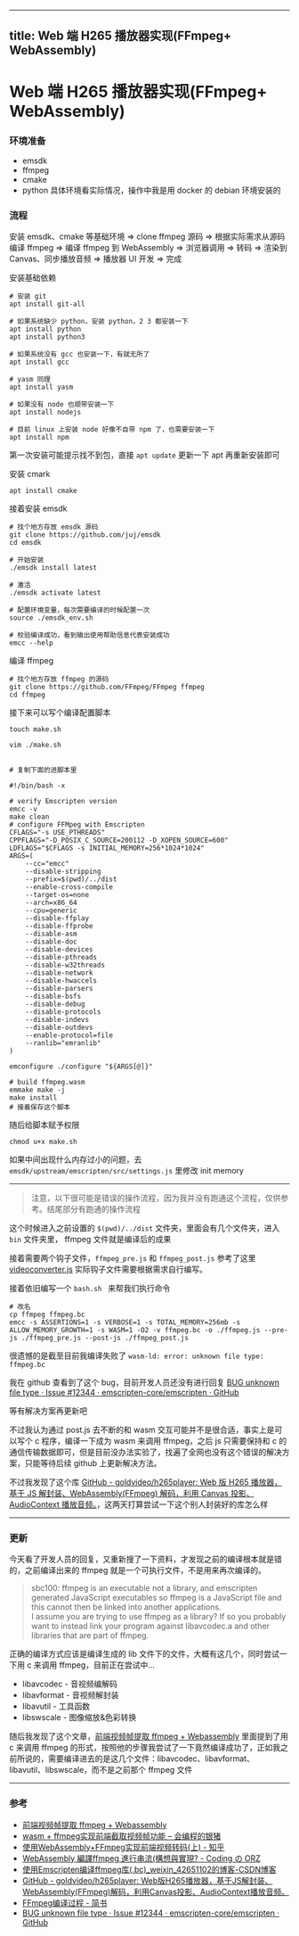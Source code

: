 
---
title: Web 端 H265 播放器实现(FFmpeg+ WebAssembly)
---

# Web 端 H265 播放器实现(FFmpeg+ WebAssembly)
### 环境准备
* emsdk
* ffmpeg
* cmake
* python
具体环境看实际情况，操作中我是用 docker 的 debian 环境安装的


### 流程
安装 emsdk、cmake 等基础环境 => clone ffmpeg 源码 => 根据实际需求从源码编译 ffmpeg => 编译 ffmpeg 到 WebAssembly => 浏览器调用 => 转码 => 渲染到 Canvas、同步播放音频 => 播放器 UI 开发 => 完成

安装基础依赖
```shell
# 安装 git
apt install git-all

# 如果系统缺少 python，安装 python，2 3 都安装一下
apt install python
apt install python3

# 如果系统没有 gcc 也安装一下，有就无所了
apt install gcc

# yasm 同理
apt install yasm

# 如果没有 node 也顺带安装一下
apt install nodejs

# 目前 linux 上安装 node 好像不自带 npm 了，也需要安装一下
apt install npm
```

第一次安装可能提示找不到包，直接 `apt update` 更新一下 apt 再重新安装即可

安装 cmark
``` shell
apt install cmake
```

接着安装 emsdk
``` shell
# 找个地方存放 emsdk 源码
git clone https://github.com/juj/emsdk 
cd emsdk 

# 开始安装
./emsdk install latest

# 激活
./emsdk activate latest
	
# 配置环境变量，每次需要编译的时候配置一次
source ./emsdk_env.sh
	
# 校验编译成功，看到输出使用帮助信息代表安装成功
emcc --help
```

编译 ffmpeg
```
# 找个地方存放 ffmpeg 的源码
git clone https://github.com/FFmpeg/FFmpeg ffmpeg
cd ffmpeg
```

接下来可以写个编译配置脚本

```
touch make.sh

vim ./make.sh


# 复制下面的进脚本里

#!/bin/bash -x

# verify Emscripten version
emcc -v
make clean
# configure FFMpeg with Emscripten
CFLAGS="-s USE_PTHREADS"
CPPFLAGS="-D_POSIX_C_SOURCE=200112 -D_XOPEN_SOURCE=600"
LDFLAGS="$CFLAGS -s INITIAL_MEMORY=256*1024*1024"
ARGS=(
    --cc="emcc"
    --disable-stripping
    --prefix=$(pwd)/../dist
    --enable-cross-compile
    --target-os=none
    --arch=x86_64
    --cpu=generic
    --disable-ffplay
    --disable-ffprobe
    --disable-asm
    --disable-doc
    --disable-devices
    --disable-pthreads
    --disable-w32threads
    --disable-network
    --disable-hwaccels
    --disable-parsers
    --disable-bsfs
    --disable-debug
    --disable-protocols
    --disable-indevs
    --disable-outdevs
    --enable-protocol=file
    --ranlib="emranlib"
)

emconfigure ./configure "${ARGS[@]}"

# build ffmpeg.wasm
emmake make -j
make install
# 接着保存这个脚本
```

随后给脚本赋予权限
```
chmod u+x make.sh
```

如果中间出现什么内存过小的问题，去 `emsdk/upstream/emscripten/src/settings.js` 里修改 init memory 

- - - -
> 注意，以下很可能是错误的操作流程，因为我并没有跑通这个流程，仅供参考。结尾部分有跑通的操作流程  

这个时候进入之前设置的 `$(pwd)/../dist` 文件夹，里面会有几个文件夹，进入 `bin` 文件夹里， ffmpeg 文件就是编译后的成果

接着需要两个钩子文件，`ffmpeg_pre.js` 和 `ffmpeg_post.js`
参考了这里
[videoconverter.js](https://github.com/bgrins/videoconverter.js/tree/master/build)
实际钩子文件需要根据需求自行编写。


接着依旧编写一个 `bash.sh ` 来帮我们执行命令
```
# 改名
cp ffmpeg ffmpeg.bc
emcc -s ASSERTIONS=1 -s VERBOSE=1 -s TOTAL_MEMORY=256mb -s ALLOW_MEMORY_GROWTH=1 -s WASM=1 -O2 -v ffmpeg.bc -o ./ffmpeg.js --pre-js ./ffmpeg_pre.js --post-js ./ffmpeg_post.js
```

很遗憾的是截至目前我编译失败了
`wasm-ld: error: unknown file type: ffmpeg.bc`

我在 github 查看到了这个 bug，目前开发人员还没有进行回复
[BUG unknown file type · Issue #12344 · emscripten-core/emscripten · GitHub](https://github.com/emscripten-core/emscripten/issues/12344)

等有解决方案再更新吧

不过我认为通过 post.js 去不断的和 wasm 交互可能并不是很合适，事实上是可以写个 c 程序，编译一下成为 wasm 来调用 ffmpeg，之后 js 只需要保持和 c 的通信传输数据即可，但是目前没办法实验了，找遍了全网也没有这个错误的解决方案，只能等待后续 github 上更新解决方法。

不过我发现了这个库 [GitHub - goldvideo/h265player: Web 版 H265 播放器，基于 JS 解封装、WebAssembly(FFmpeg) 解码，利用 Canvas 投影、AudioContext 播放音频。](https://github.com/goldvideo/h265player)，这两天打算尝试一下这个别人封装好的库怎么样

- - - -
### 更新
今天看了开发人员的回复，又重新搜了一下资料，才发现之前的编译根本就是错的，之前编译出来的 ffmpeg 就是一个可执行文件，不是用来再次编译的。

> sbc100: ffmpeg is an executable not a library, and emscripten generated JavaScript executables so ffmpeg is a JavaScript file and this cannot then be linked into another applications.  
I assume you are trying to use ffmpeg as a library? If so you probably want to instead link your program against libavcodec.a and other libraries that are part of ffmpeg.

正确的编译方式应该是编译生成的 lib 文件下的文件，大概有这几个，同时尝试一下用 c 来调用 ffmpeg，目前正在尝试中…
* libavcodec - 音视频编解码 
* libavformat - 音视频解封装
* libavutil - 工具函数
* libswscale - 图像缩放&色彩转换


随后我发现了这个文章，[前端视频帧提取 ffmpeg + Webassembly](https://juejin.im/post/6854573219454844935) 里面提到了用 c 来调用 ffmpeg 的形式，按照他的步骤我尝试了一下竟然编译成功了，正如我之前所说的，需要编译进去的是这几个文件：libavcodec、libavformat、libavutil、libswscale，而不是之前那个 ffmpeg 文件

- - - -
### 参考
* [前端视频帧提取 ffmpeg + Webassembly](https://juejin.im/post/6854573219454844935) 
* [wasm + ffmpeg实现前端截取视频帧功能 – 会编程的银猪](https://www.yinchengli.com/2018/07/28/wasm-ffmpeg-get-video-frame/comment-page-1/)
* [使用WebAssembly+FFmpeg实现前端视频转码(上) - 知乎](https://zhuanlan.zhihu.com/p/27874253)
* [WebAssembly 編譯ffmpeg 進行串流(構想與實現? - Coding の ORZ](https://x8795278.blogspot.com/2019/07/webassembly-ffmpeg.html)
* [使用Emscripten编译ffmpeg库(.bc)_weixin_42651102的博客-CSDN博客](https://blog.csdn.net/weixin_42651102/article/details/107129187)
* [GitHub - goldvideo/h265player: Web版H265播放器，基于JS解封装、WebAssembly(FFmpeg)解码，利用Canvas投影、AudioContext播放音频。](https://github.com/goldvideo/h265player)
* [FFmpeg编译过程 - 简书](https://www.jianshu.com/p/d08c0cff8a77)
* [BUG unknown file type · Issue #12344 · emscripten-core/emscripten · GitHub](https://github.com/emscripten-core/emscripten/issues/12344)

